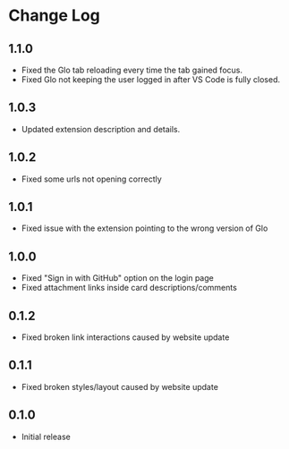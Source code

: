 # Change Log

## 1.1.0
- Fixed the Glo tab reloading every time the tab gained focus.
- Fixed Glo not keeping the user logged in after VS Code is fully closed.

## 1.0.3
- Updated extension description and details.

## 1.0.2
- Fixed some urls not opening correctly

## 1.0.1
- Fixed issue with the extension pointing to the wrong version of Glo

## 1.0.0
- Fixed "Sign in with GitHub" option on the login page
- Fixed attachment links inside card descriptions/comments

## 0.1.2
- Fixed broken link interactions caused by website update

## 0.1.1
- Fixed broken styles/layout caused by website update

## 0.1.0
- Initial release
